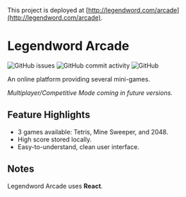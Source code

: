 This project is deployed at [http://legendword.com/arcade](http://legendword.com/arcade).

# Legendword Arcade

![GitHub issues](https://img.shields.io/github/issues/legendword/arcade)
![GitHub commit activity](https://img.shields.io/github/commit-activity/m/legendword/arcade)
![GitHub](https://img.shields.io/github/license/legendword/arcade)

An online platform providing several mini-games.

*Multiplayer/Competitive Mode coming in future versions.*

## Feature Highlights

- 3 games available: Tetris, Mine Sweeper, and 2048.
- High score stored locally.
- Easy-to-understand, clean user interface.

## Notes

Legendword Arcade uses **React**.
